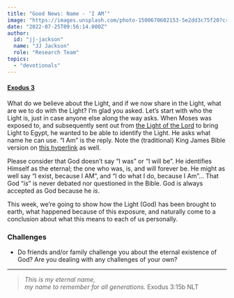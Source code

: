 ```yaml
---
title: "Good News: Name - ‘I AM’"
image: "https://images.unsplash.com/photo-1500670602153-5e2dd3c75f20?crop=entropy&cs=srgb&fm=jpg&ixid=Mnw5NjYxfDB8MXxzZWFyY2h8MTB8fFRydXRofGVufDB8fHx8MTYxODIzNjM3Mw&ixlib=rb-1.2.1&q=85"
date: "2022-07-25T09:56:14.000Z"
author:
  id: "jj-jackson"
  name: "JJ Jackson"
  role: "Research Team"
topics:
  - "devotionals"
---
```

#### [Exodus 3][1]
 
What do we believe about the Light, and if we now share in the Light, what are we to do with the Light? I’m glad you asked. Let’s start with who the Light is, just in case anyone else along the way asks. When Moses was exposed to, and subsequently sent out from [the Light of the Lord][3] to bring Light to Egypt, he wanted to be able to identify the Light. He asks what name he can use. “I Am” is the reply. Note the (traditional) King James Bible version on [this hyperlink][2] as well.

Please consider that God doesn’t say “I was” or “I will be”. He identifies Himself as the eternal; the one who was, is, and will forever be. He might as well say “I exist, because I AM”, and “I do what I do, because I Am”… That God “_is_” is never debated nor questioned in the Bible. God is always accepted as God because he _is_.

This week, we’re going to show how the Light (God) has been brought to earth, what happened because of this exposure, and naturally come to a conclusion about what this means to each of us personally.

### Challenges
- Do friends and/or family challenge you about the eternal existence of God? Are you dealing with any challenges of your own?

----

> _This is my eternal name,    
    my name to remember for all generations._ Exodus 3:15b NLT

[1]: https://biblehub.com/bsb/exodus/3.htm
[2]: https://biblehub.com/exodus/3-14.htm
[3]: https://biblehub.com/exodus/3-2.htm
